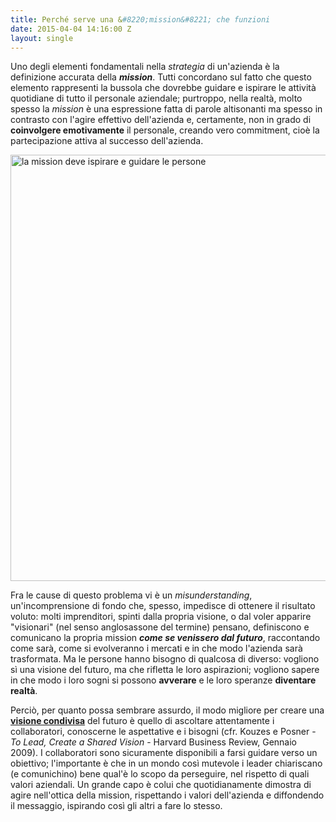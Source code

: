 ```yaml
---
title: Perché serve una &#8220;mission&#8221; che funzioni
date: 2015-04-04 14:16:00 Z
layout: single
---
```


Uno degli elementi fondamentali nella <i>strategia</i> di un'azienda è la definizione accurata della <b><i>mission</i></b>. Tutti concordano sul fatto che questo elemento rappresenti la bussola che dovrebbe guidare e ispirare le attività quotidiane di tutto il personale aziendale; purtroppo, nella realtà, molto spesso la <i>mission</i> è una espressione fatta di parole altisonanti ma spesso in contrasto <!--more-->con l'agire effettivo dell'azienda e, certamente, non in grado di <b>coinvolgere emotivamente</b> il personale, creando vero commitment, cioè la partecipazione attiva al successo dell'azienda.

<img class="alignleft" title="la mission deve ispirare e guidare le persone" src="http://www.blackstarconsulting.it/wp-content/uploads/2015/04/IMG_0011.jpg" alt="la mission deve ispirare e guidare le persone" width="1024" height="682" />

Fra le cause di questo problema vi è un <i>misunderstanding</i>, un'incomprensione di fondo che, spesso, impedisce di ottenere il risultato voluto: molti imprenditori, spinti dalla propria visione, o dal voler apparire "visionari" (nel senso anglosassone del termine) pensano, definiscono e comunicano la propria mission <b><i>come se venissero dal futuro</i></b>, raccontando come sarà, come si evolveranno i mercati e in che modo l'azienda sarà trasformata. Ma le persone hanno bisogno di qualcosa di diverso: vogliono sì una visione del futuro, ma che rifletta le loro aspirazioni; vogliono sapere in che modo i loro sogni si possono <b>avverare</b> e le loro speranze <b>diventare realtà</b>.

Perciò, per quanto possa sembrare assurdo, il modo migliore per creare una <b><span style="text-decoration: underline;">visione condivisa</span></b> del futuro è quello di ascoltare attentamente i collaboratori, conoscerne le aspettative e i bisogni (cfr. Kouzes e Posner - <i>To Lead, Create a Shared Vision</i> - Harvard Business Review, Gennaio 2009). I collaboratori sono sicuramente disponibili a farsi guidare verso un obiettivo; l'importante è che in un mondo così mutevole i leader chiariscano (e comunichino) bene qual'è lo scopo da perseguire, nel rispetto di quali valori aziendali. Un grande capo è colui che quotidianamente dimostra di agire nell'ottica della mission, rispettando i valori dell'azienda e diffondendo il messaggio, ispirando così gli altri a fare lo stesso.

&nbsp;